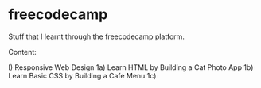 # freecodecamp
Stuff that I learnt through the freecodecamp platform.

Content:

I) Responsive Web Design
  1a) Learn HTML by Building a Cat Photo App
  1b) Learn Basic CSS by Building a Cafe Menu
  1c)
